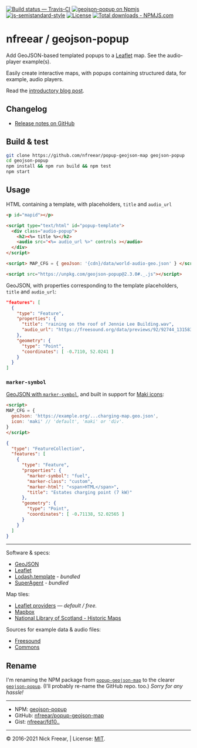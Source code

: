 
[![Build status — Travis-CI][travis-icon]][travis]
[![geojson-popup on Npmjs][npm-icon]][npm]
[![js-semistandard-style][semi-icon]][semi]
[![License][license-icon]][mit]
[![Total downloads - NPMJS.com][downl-icon]][npm]


# nfreear / geojson-popup

Add GeoJSON-based templated popups to a [Leaflet][] map. See the audio-player example(s).

Easily create interactive maps, with popups containing structured data, for example, audio players.

Read the [introductory blog post][blog].

## Changelog

* [Release notes on GitHub][rel]

## Build & test

```sh
git clone https://github.com/nfreear/popup-geojson-map geojson-popup
cd geojson-popup
npm install && npm run build && npm test
npm start
```

## Usage

HTML containing a template, with placeholders, `title` and `audio_url`

```html
<p id="mapid"></p>

<script type="text/html" id="popup-template">
  <div class="audio-popup">
    <h2><%= title %></h2>
    <audio src="<%= audio_url %>" controls ></audio>
  </div>
</script>

<script> MAP_CFG = { geoJson: '{cdn}/data/world-audio-geo.json' } </script>

<script src="https://unpkg.com/geojson-popup@2.3.0#._.js"></script>
```

GeoJSON, with properties corresponding to the template placeholders, `title` and `audio_url`:

```json
"features": [
  {
    "type": "Feature",
    "properties": {
      "title": "raining on the roof of Jennie Lee Building.wav",
      "audio_url": "https://freesound.org/data/previews/92/92744_1315834-lq.mp3"
    },
    "geometry": {
      "type": "Point",
      "coordinates": [ -0.7110, 52.0241 ]
    }
  }
]
```

### `marker-symbol`

[GeoJSON with `marker-symbol`][ev], and built in support for [Maki icons][maki]:

```html
<script>
MAP_CFG = {
  geoJson: 'https://example.org/...charging-map.geo.json',
  icon: 'maki' // 'default', 'maki' or 'div'.
}
</script>
```

```json
{
  "type": "FeatureCollection",
  "features": [
    {
      "type": "Feature",
      "properties": {
        "marker-symbol": "fuel",
        "marker-class": "custom",
        "marker-html": "<span>HTML</span>",
        "title": "Estates charging point (7 kW)"
      },
      "geometry": {
        "type": "Point",
        "coordinates": [ -0.71138, 52.02565 ]
      }
    }
  ]
}
```

---

Software & specs:
* [GeoJSON][]
* [Leaflet][]
* [Lodash.template][_tpl] - _bundled_
* [SuperAgent][] - _bundled_

Map tiles:
* [Leaflet providers][prov] — _default / free._
* [Mapbox][]
* [National Library of Scotland - Historic Maps][NLS]

Sources for example data & audio files:
* [Freesound][]
* [Commons][]

## Rename

I'm renaming the NPM package from [`popup-geojson-map`][npm-old] to the clearer [`geojson-popup`][npm].
(I'll probably re-name the GitHub repo. too.) _Sorry for any hassle!_


---

* NPM:    [geojson-popup][npm]
* GitHub: [nfreear/popup-geojson-map][]
* Gist:   [nfreear/fd10..][gist]

---
&copy; 2016-2021 Nick Freear, | License: [MIT][].


[blog]: https://nick.freear.org.uk/2017/06/27/geojson-popup-leaflet.html?utm_source=npm
[MIT]: https://nfreear.mit-license.org/2016-2019 "MIT License | © 2016-2019 Nick Freear (date: 2016-09-26)"
[travis-icon]: https://travis-ci.org/nfreear/popup-geojson-map.svg
[travis]: https://travis-ci.org/nfreear/popup-geojson-map "Build status – Travis-CI"
[npm-old]: https://npmjs.com/package/popup-geojson-map
[npm]: https://npmjs.com/package/geojson-popup
[nfreear/popup-geojson-map]: https://github.com/nfreear/popup-geojson-map
[rel]: https://github.com/nfreear/popup-geojson-map/releases
[gist]: https://gist.github.com/nfreear/fd1005a2af7a8166862011b8fcb8a821 "Gist: original JS (27-Sep-2016)"
[resume]: https://gist.github.com/nfreear/cceecc6e1cabdf8f8f4302aaed10923d "Resume GeoJSON"
[ev]: https://gist.github.com/nfreear/d1cb9d672dd33511056fa472c9bde36f "OU ev-charging GeoJSON"

[RFC]: https://tools.ietf.org/html/rfc7946 "The GeoJSON Format, August 2016."
[GeoJSON]: https://geojson.org/
[Leaflet]: https://leafletjs.com/examples/geojson/ "Using GeoJSON with Leaflet"
[SuperAgent]: https://visionmedia.github.io/superagent/
[Superagent-X]: http://smalljs.org/ajax/superagent/
[Lodash]: https://lodash.com/
[_tpl]: https://npmjs.com/package/lodash.template
[Underscore.js]: https://underscorejs.org/
[Freesound]: https://freesound.org/search/?q=metro "Freesound search: 'metro'"
[Commons]: https://commons.wikimedia.org/wiki/Category:Audio_files_of_music
[prov]: https://leaflet-extras.github.io/leaflet-providers/preview/
  "'This page shows mini maps for all the layers available in Leaflet-providers.'"
[Mapbox]: https://www.mapbox.com/
[NLS]: http://maps.nls.uk/projects/api/ "National Library of Scotland - Historic Maps API."
[maki]: https://www.mapbox.com/maki-icons/ "Maki is an icon set made for map designers."

[semi]: https://github.com/Flet/semistandard
[semi-icon]: https://img.shields.io/badge/code_style-semistandard-brightgreen.svg
  "Javascript coding style — 'semistandard'"
[npm-icon]: https://img.shields.io/npm/v/geojson-popup.svg "Latest version ~ on NPM"
[license-icon]: https://img.shields.io/npm/l/geojson-popup.svg
[downl-icon]: https://img.shields.io/npm/dt/geojson-popup.svg "Count of total downloads ~NPM"

<!-- Easily create interactive maps, with popups containing structured data, for example, audio players. -->
[End]: //.
